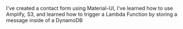 I've created a contact form using Material-UI, I've learned how to use Amplify, S3, and learned how to trigger a Lambda Function by storing a message inside of a DynamoDB

